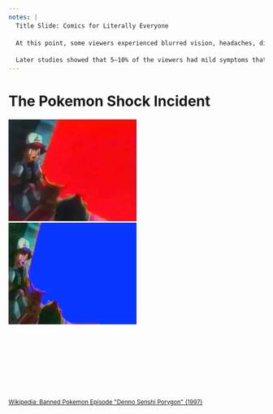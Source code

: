 ```yaml
---
notes: |
  Title Slide: Comics for Literally Everyone
  
  At this point, some viewers experienced blurred vision, headaches, dizziness and nausea.[1][5][8] Some suffered seizures, blindness, convulsions and loss of consciousness.[1][5] Japan's Fire Defense Agency reported that 685 viewers – 310 boys and 375 girls – were taken to hospitals by ambulances.[5][9] Although many victims recovered during the ambulance trip, more than 150 were admitted to hospitals. Two were hospitalized for more than two weeks.[9] Some had seizures when parts of the scene were rebroadcast during news reports on the seizures.[8] Only a small fraction of the 685 children treated were diagnosed with photosensitive epilepsy.[10] The incident was referred to as "Pokémon Shock" (ポケモンショック Pokémon Shokku) by the Japanese press.

  Later studies showed that 5–10% of the viewers had mild symptoms that did not need hospital treatment.[7] Twelve thousand children who were not sent to hospital reported mild symptoms of illness; however, their symptoms more closely resembled mass hysteria than a grand mal seizure.[5][12] A study following 103 patients over three years after the event found that most had no further seizures.[13] Scientists believe that the flashing lights triggered photosensitive seizures in which visual stimuli such as flashing lights can cause altered consciousness.[clarification needed] Although approximately 1 in 4,000 people are susceptible to these types of seizures, the number of people affected by the Pokémon episode was unprecedented.[1][9]
---
```


# The Pokemon Shock Incident

<div class="clearfix">
  <div class="left fragment fade-up" style="width: 50%">
    <img height="200" src="/assets/images/pokemon1.jpeg" alt="Scene from the TV series Pokemon showing Ash, Pikachu and a red, bright light" />
  </div>
  <div class="right fragment fade-up" style="width: 50%">
    <img height="200" src="/assets/images/pokemon2.jpeg" alt="Scene from the TV series Pokemon showing Ash, Pikachu and a blue, bright light" />
  </div>
</div>
<div class="clearfix fragment fade-up" style="margin-top: 10em;">
  <small class="right"><a href="https://en.wikipedia.org/wiki/Denn%C5%8D_Senshi_Porygon">Wikipedia: Banned Pokemon Episode "Denno Senshi Porygon" (1997)
</a></small>
</div>
